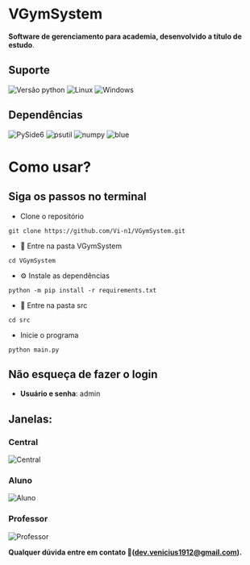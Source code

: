 # VGymSystem
**Software de gerenciamento para academia, desenvolvido a título de estudo**.

## Suporte

![Versão python](https://img.shields.io/pypi/pyversions/PySide6)
![Linux](https://img.shields.io/badge/-Linux-grey?logo=linux)
![Windows](https://shields.io/badge/Windows--9cf?logo=Windows&style=social)

## Dependências

![PySide6](https://img.shields.io/badge/PySide6-6.5.2-blue)
![psutil](https://img.shields.io/badge/psutil-5.9.5-blue)
![numpy](https://img.shields.io/badge/numpy-1.25.2-blue)
![blue](https://img.shields.io/badge/code%20style-blue-blue.svg)

# Como usar?
## Siga os passos no terminal

- Clone o repositório
```
git clone https://github.com/Vi-n1/VGymSystem.git
```
- 📁 Entre na pasta VGymSystem
```
cd VGymSystem
```
- ⚙️ Instale as dependências
```
python -m pip install -r requirements.txt
```
- 📁 Entre na pasta src
```
cd src
```
- Inicie o programa
```
python main.py
```

## Não esqueça de fazer o login

- **Usuário e senha**: admin

## Janelas:
### Central
![Central](https://github.com/Vi-n1/VGymSystem/assets/138793693/edec9146-43b1-4a9e-a310-f8bf585567f4)

### Aluno
![Aluno](https://github.com/Vi-n1/VGymSystem/assets/138793693/49225b44-8cec-480d-bbbc-b80164294f28)

### Professor
![Professor](https://github.com/Vi-n1/VGymSystem/assets/138793693/e07fbf4b-1335-4916-bf8c-f44660d5064f)

**Qualquer dúvida entre em contato 📧(dev.venicius1912@gmail.com).**
